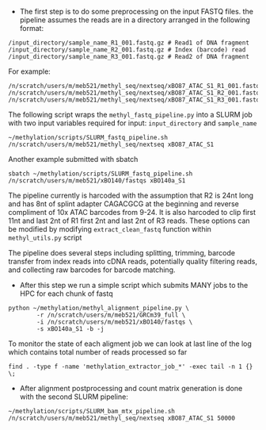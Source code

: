 


- The first step is to do some preprocessing on the input FASTQ files.
the pipeline assumes the reads are in a directory arranged in the following format:

```
/input_directory/sample_name_R1_001.fastq.gz # Read1 of DNA fragment
/input_directory/sample_name_R2_001.fastq.gz # Index (barcode) read
/input_directory/sample_name_R3_001.fastq.gz # Read2 of DNA fragment

```

For example:
```
/n/scratch/users/m/meb521/methyl_seq/nextseq/xBO87_ATAC_S1_R1_001.fastq.gz
/n/scratch/users/m/meb521/methyl_seq/nextseq/xBO87_ATAC_S1_R2_001.fastq.gz
/n/scratch/users/m/meb521/methyl_seq/nextseq/xBO87_ATAC_S1_R3_001.fastq.gz
```

The following script wraps the `methyl_fastq_pipeline.py` into a SLURM job with two input variables required for input:
`input_directory` and `sample_name`
```
~/methylation/scripts/SLURM_fastq_pipeline.sh /n/scratch/users/m/meb521/methyl_seq/nextseq xBO87_ATAC_S1
```
Another example submitted with sbatch
```
sbatch ~/methylation/scripts/SLURM_fastq_pipeline.sh /n/scratch/users/m/meb521/xBO140/fastqs xBO140a_S1
```

The pipeline currently is harcoded with the assumption that R2 is 24nt long and has 8nt of splint adapter CAGACGCG at the beginning and reverse compliment of 10x ATAC barcodes from 9-24. It is also harcoded to clip first 11nt and last 2nt of R1 first 2nt and last 2nt of R3 reads. These options can be modified by modifying `extract_clean_fastq` function within `methyl_utils.py` script

The pipeline does several steps including splitting, trimming, barcode transfer from index reads into cDNA reads, potentially quality filtering reads, and collecting raw barcodes for barcode matching.


- After this step we run a simple script which submits MANY jobs to the HPC for each chunk of fastq


```
python ~/methylation/methyl_alignment_pipeline.py \
        -r /n/scratch/users/m/meb521/GRCm39_full \
        -i /n/scratch/users/m/meb521/xBO140/fastqs \
        -s xBO140a_S1 -b -j
```

To monitor the state of each aligment job we can look at last line of the log which contains total number of reads processed so far
```
find . -type f -name 'methylation_extractor_job_*' -exec tail -n 1 {} \;
```

- After alignment postprocessing and count matrix generation is done with the second SLURM pipeline:

```
~/methylation/scripts/SLURM_bam_mtx_pipeline.sh /n/scratch/users/m/meb521/methyl_seq/nextseq xBO87_ATAC_S1 50000
```